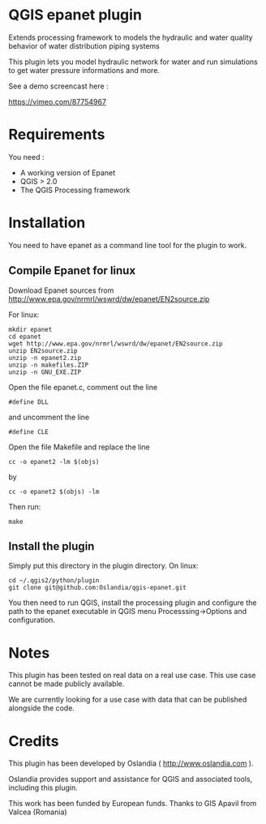QGIS epanet plugin
==================

Extends processing framework to models the hydraulic and water quality behavior of water distribution piping systems

This plugin lets you model hydraulic network for water and run simulations to get water pressure informations and more.

See a demo screencast here :

https://vimeo.com/87754967

Requirements
============

You need :
* A working version of Epanet
* QGIS > 2.0
* The QGIS Processing framework

Installation
============

You need to have epanet as a command line tool for the plugin to work.

Compile Epanet for linux
------------------------

Download Epanet sources from http://www.epa.gov/nrmrl/wswrd/dw/epanet/EN2source.zip

For linux:

    mkdir epanet
    cd epanet
    wget http://www.epa.gov/nrmrl/wswrd/dw/epanet/EN2source.zip
    unzip EN2source.zip
    unzip -n epanet2.zip 
    unzip -n makefiles.ZIP
    unzip -n GNU_EXE.ZIP

Open the file epanet.c, comment out the line

    #define DLL

and uncomment the line

    #define CLE

Open the file Makefile and replace the line

    cc -o epanet2 -lm $(objs)

by

    cc -o epanet2 $(objs) -lm 

Then run: 
 
    make

Install the plugin
------------------
 
Simply put this directory in the plugin directory. On linux:

    cd ~/.qgis2/python/plugin
    git clone git@github.com:Oslandia/qgis-epanet.git 

You then need to run QGIS, install the processing plugin and configure the path to the epanet executable in QGIS menu Processsing->Options and configuration. 


Notes
=====

This plugin has been tested on real data on a real use case. This use case cannot be made publicly available.

We are currently looking for a use case with data that can be published alongside the code.

Credits
=======

This plugin has been developed by Oslandia ( http://www.oslandia.com ).

Oslandia provides support and assistance for QGIS and associated tools, including this plugin.

This work has been funded by European funds.
Thanks to GIS Apavil from Valcea (Romania)
